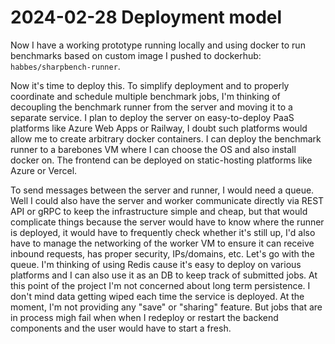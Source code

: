 # 2024-02-28 Deployment model

Now I have a working prototype running locally and using docker to run benchmarks based on custom image I pushed to dockerhub: `habbes/sharpbench-runner`.

Now it's time to deploy this. To simplify deployment and to properly coordinate and schedule multiple benchmark jobs, I'm thinking of decoupling the benchmark runner from the server and moving it to a separate service.
I plan to deploy the server on easy-to-deploy PaaS platforms like Azure Web Apps or Railway, I doubt such platforms would allow me to create arbitrary docker containers. I can deploy the benchmark runner to a barebones VM where I can choose the OS and also install docker on. The frontend can be deployed on static-hosting platforms like Azure or Vercel.

To send messages between the server and runner, I would need a queue. Well I could also have the server and worker communicate directly via REST API or gRPC to keep the infrastructure simple and cheap, but that would complicate things because the server would have to know where the runner is deployed, it would have to frequently check whether it's still up, I'd also have to manage the networking of the worker VM to ensure it can receive inbound requests, has proper security, IPs/domains, etc. Let's go with the queue. I'm thinking of using Redis cause it's easy to deploy on various platforms and I can also use it as an DB to keep track of submitted jobs. At this point of the project I'm not concerned about long term persistence. I don't mind data getting wiped each time the service is deployed. At the moment, I'm not providing any "save" or "sharing" feature. But jobs that are in process migh fail when when I redeploy or restart the backend components and the user would have to start a fresh.
